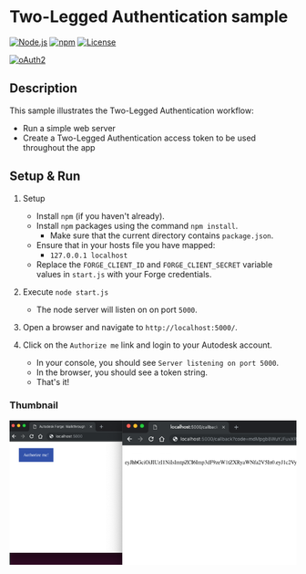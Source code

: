 # Two-Legged Authentication sample

[![Node.js](https://img.shields.io/badge/Node.js-8.11.1-blue.svg)](https://nodejs.org/)
[![npm](https://img.shields.io/badge/npm-6.1.0-blue.svg)](https://www.npmjs.com/)
[![License](http://img.shields.io/:license-mit-blue.svg)](http://opensource.org/licenses/MIT)

[![oAuth2](https://img.shields.io/badge/oAuth2-v1-green.svg)](https://forge.autodesk.com/)

## Description
This sample illustrates the Two-Legged Authentication workflow:
- Run a simple web server
- Create a Two-Legged Authentication access token to be used throughout the app

## Setup & Run
1. Setup
   - Install `npm` (if you haven't already).
   - Install `npm` packages using the command `npm install`.
     - Make sure that the current directory contains `package.json`.
   - Ensure that in your hosts file you have mapped:
     - `127.0.0.1 localhost`
   - Replace the `FORGE_CLIENT_ID` and `FORGE_CLIENT_SECRET` variable values in `start.js` with your Forge credentials.

2. Execute `node start.js`
   - The node server will listen on on port `5000`.

3. Open a browser and navigate to `http://localhost:5000/`.

4. Click on the `Authorize me` link and login to your Autodesk account.
   - In your console, you should see `Server listening on port 5000`.
   - In the browser, you should see a token string.
   - That's it!

### Thumbnail
![thumbnail](/thumbnail.png)
